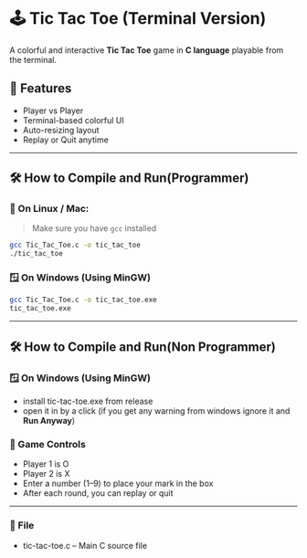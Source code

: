 # 🕹️ Tic Tac Toe (Terminal Version)

A colorful and interactive **Tic Tac Toe** game in **C language** playable from the terminal.

## 📸 Features
- Player vs Player
- Terminal-based colorful UI
- Auto-resizing layout
- Replay or Quit anytime

---

## 🛠️ How to Compile and Run(Programmer)

### 🐧 On Linux / Mac:
> Make sure you have `gcc` installed

```bash
gcc Tic_Tac_Toe.c -o tic_tac_toe
./tic_tac_toe
```
### 🪟 On Windows (Using MinGW)
```bash
gcc Tic_Tac_Toe.c -o tic_tac_toe.exe
tic_tac_toe.exe
```
---
## 🛠️ How to Compile and Run(Non Programmer)
### 🪟 On Windows (Using MinGW)
- install tic-tac-toe.exe from release
- open it in by a click (if you get any warning from windows ignore it and **Run Anyway**)
### 🧠 Game Controls
- Player 1 is O
- Player 2 is X
- Enter a number (1–9) to place your mark in the box
- After each round, you can replay or quit
 ---
 ### 📄 File
 - tic-tac-toe.c – Main C source file

